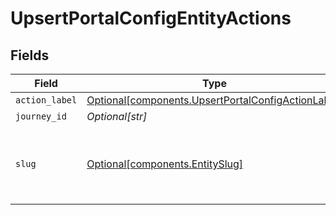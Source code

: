 # UpsertPortalConfigEntityActions


## Fields

| Field                                                                                                      | Type                                                                                                       | Required                                                                                                   | Description                                                                                                | Example                                                                                                    |
| ---------------------------------------------------------------------------------------------------------- | ---------------------------------------------------------------------------------------------------------- | ---------------------------------------------------------------------------------------------------------- | ---------------------------------------------------------------------------------------------------------- | ---------------------------------------------------------------------------------------------------------- |
| `action_label`                                                                                             | [Optional[components.UpsertPortalConfigActionLabel]](../../models/shared/upsertportalconfigactionlabel.md) | :heavy_minus_sign:                                                                                         | N/A                                                                                                        |                                                                                                            |
| `journey_id`                                                                                               | *Optional[str]*                                                                                            | :heavy_minus_sign:                                                                                         | N/A                                                                                                        |                                                                                                            |
| `slug`                                                                                                     | [Optional[components.EntitySlug]](../../models/shared/entityslug.md)                                       | :heavy_minus_sign:                                                                                         | URL-friendly identifier for the entity schema                                                              | contact                                                                                                    |